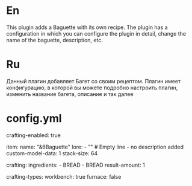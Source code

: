 # En
This plugin adds a Baguette with its own recipe. The plugin has a configuration in which you can configure the plugin in detail, change the name of the baguette, description, etc.

# Ru
Данный плагин добавляет Багет со своим рецептом. Плагин имеет конфигурацию, в которой вы можете подробно настроить плагин, изменить название багета, описание и так далее

# config.yml
crafting-enabled: true

item:
  name: "&6Baguette"
  lore:
    - "" # Empty line - no description added
  custom-model-data: 1
  stack-size: 64

crafting:
  ingredients:
    - BREAD
    - BREAD
  result-amount: 1

crafting-types:
  workbench: true
  furnace: false
